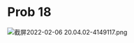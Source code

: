 # Prob 18

<img src="/Users/yangdong/Library/CloudStorage/OneDrive-Personal/Media/Knowledge Base.media/截屏2022-02-06 20.04.02-4149117.png" alt="截屏2022-02-06 20.04.02-4149117.png" style="zoom:100%;" />
